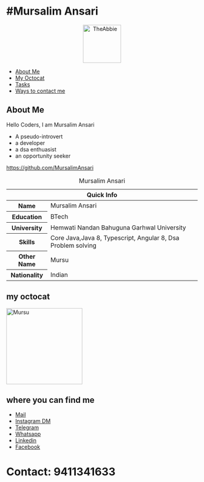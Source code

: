  #    #Mursalim Ansari

<p align='center'><img src="https://theabbie.github.io/files/logo.png" alt="TheAbbie" width="100" height="100"></p>



* [About Me](#about-me)
* [My Octocat](#my-octocat)
* [Tasks](#tasks)
* [Ways to contact me](#ways-to-contact-me)
 

## About Me

Hello Coders, I am Mursalim Ansari

* A pseudo-introvert 
* a developer 
* a dsa enthuasist 
* an opportunity seeker

https://github.com/MursalimAnsari


<table>
<caption>Mursalim Ansari</caption>
<thead>
<tr>
<th colspan="2">Quick Info</th>
</tr>
</thead>
<tbody>
<tr><th scope='row'>Name</th><td>Mursalim Ansari </td></tr>
<tr><th scope='row'>Education</th><td>BTech</td></tr>
<tr><th scope='row'> University</th><td>Hemwati Nandan Bahuguna Garhwal University</td></tr>
<tr><th scope='row'>Skills</th><td>Core Java,Java 8, Typescript, Angular 8, Dsa Problem solving</td></tr>
<tr><th scope='row'>Other Name</th><td>Mursu</td></tr>
  <tr><th scope='row'>Nationality</th><td>Indian</td></tr>
</tbody>
</table>

## my octocat

<img src="https://theabbie.github.io/files/octocat.png" alt="Mursu" width="200" height="200">
 

##  where you can find me

<ul>
<li><a href="mailto:MursalimAnsar786@gmail.com@gmail.com" rel="me">Mail</a>
<li><a href="https://www.instagram.com/i_mursalim_ansar/" rel="me">Instagram DM</a>
<li><a href="https://t.me/9411341633" rel="me">Telegram</a>
<li><a href="https://wa.me/9650543233?text=Hi" rel="me">Whatsapp</a>
<li><a href="https://linkedin.com/in/https://www.linkein.com/in/mursalim-ansari-356037182" rel="me">Linkedin</a>
 
<li><a href="https://www.facebook.com/mursalimansari.5" rel="me">Facebook</a>

</li>
</ul>

# Contact: 9411341633
 
